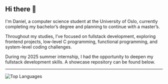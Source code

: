 ## Hi there 👋

I'm Daniel, a computer science student at the University of Oslo, currently completing my bachelor’s degree and planning to continue with a master’s.

Throughout my studies, I’ve focused on fullstack development, exploring frontend projects, low-level C programming, functional programming, and system-level coding challenges.

During my 2025 summer internship, I had the opportunity to deepen my fullstack development skills. A showcase repository can be found below.

---


![Top Languages](https://github-readme-stats.vercel.app/api/top-langs/?username=daniel-shla&layout=compact&theme=tokyonight)
